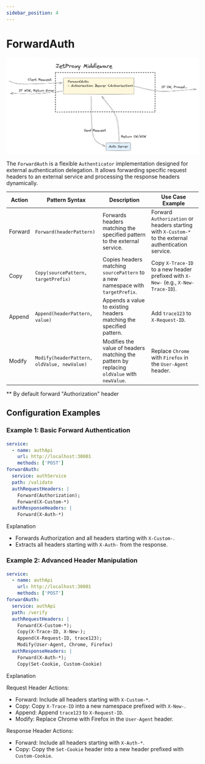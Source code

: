 ```yaml
---
sidebar_position: 4
---
```


# ForwardAuth

![alt text](forward-auth-middleware.png)

The `ForwardAuth` is a flexible `Authenticator` implementation designed for external authentication delegation. It allows forwarding specific request headers to an external service and processing the response headers dynamically.

| Action  | Pattern Syntax                        | Description                                                                 | Use Case Example                                                                 |
|---------|---------------------------------------|-----------------------------------------------------------------------------|---------------------------------------------------------------------------------|
| Forward | `Forward(headerPattern)`             | Forwards headers matching the specified pattern to the external service.    | Forward `Authorization` or headers starting with `X-Custom-*` to the external authentication service. |
| Copy    | `Copy(sourcePattern, targetPrefix)`  | Copies headers matching `sourcePattern` to a new namespace with `targetPrefix`. | Copy `X-Trace-ID` to a new header prefixed with `X-New-` (e.g., `X-New-Trace-ID`). |
| Append  | `Append(headerPattern, value)`       | Appends a value to existing headers matching the specified pattern.         | Add `trace123` to `X-Request-ID`.                                              |
| Modify  | `Modify(headerPattern, oldValue, newValue)` | Modifies the value of headers matching the pattern by replacing `oldValue` with `newValue`. | Replace `Chrome` with `Firefox` in the `User-Agent` header.                   |

 ** By default forward "Authorization" header

## Configuration Examples

### Example 1: Basic Forward Authentication

```yaml
service:
  - name: authApi
    url: http://localhost:30001
    methods: ['POST']
forwardAuth:
  service: authService
  path: /validate
  authRequestHeaders: |
    Forward(Authorization); 
    Forward(X-Custom-*)
  authResponseHeaders: |
    Forward(X-Auth-*)
```
Explanation
* Forwards Authorization and all headers starting with `X-Custom-`.
* Extracts all headers starting with `X-Auth-` from the response.

### Example 2: Advanced Header Manipulation

```yaml
service:
  - name: authApi
    url: http://localhost:30001
    methods: ['POST']
forwardAuth:
  service: authApi
  path: /verify
  authRequestHeaders: |
    Forward(X-Custom-*); 
    Copy(X-Trace-ID, X-New-); 
    Append(X-Request-ID, trace123); 
    Modify(User-Agent, Chrome, Firefox)
  authResponseHeaders: |
    Forward(X-Auth-*); 
    Copy(Set-Cookie, Custom-Cookie)

```

Explanation

Request Header Actions:
* Forward: Include all headers starting with `X-Custom-*`.
* Copy: Copy `X-Trace-ID` into a new namespace prefixed with `X-New-`.
* Append: Append `trace123` to `X-Request-ID`.
* Modify: Replace Chrome with Firefox in the `User-Agent` header.

Response Header Actions:
* Forward: Include all headers starting with `X-Auth-*`.
* Copy: Copy the `Set-Cookie` header into a new header prefixed with `Custom-Cookie`.